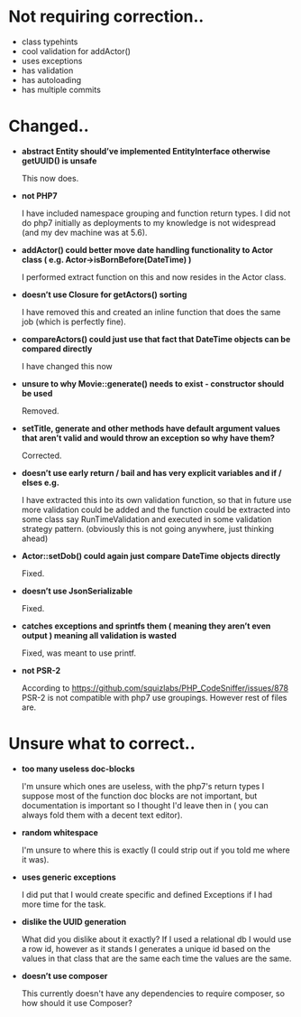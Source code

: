 # Not requiring correction..

* class typehints
* cool validation for addActor()
* uses exceptions
* has validation
* has autoloading
* has multiple commits


# Changed..

* **abstract Entity should’ve implemented EntityInterface otherwise getUUID() is unsafe**

    This now does.

* **not PHP7**

    I have included namespace grouping and function return types. I did not do php7 initially as deployments to my knowledge is not widespread (and my dev machine was at 5.6).

 * **addActor() could better move date handling functionality to Actor class ( e.g. Actor->isBornBefore(DateTime) )**

    I performed extract function on this and now resides in the Actor class.

* **doesn’t use Closure for getActors() sorting**

    I have removed this and created an inline function that does the same job (which is perfectly fine).

* **compareActors() could just use that fact that DateTime objects can be compared directly**

    I have changed this now

* **unsure to why Movie::generate() needs to exist - constructor should be used**

    Removed.

* **setTitle, generate and other methods have default argument values that aren’t valid and would throw an exception so why have them?**

    Corrected.

* **doesn’t use early return / bail and has very explicit variables and if / elses e.g.**

    I have extracted this into its own validation function, so that in future use more validation could be added and the function could be extracted into some class say RunTimeValidation and executed in some validation strategy pattern. (obviously this is not going anywhere, just thinking ahead)

* **Actor::setDob() could again just compare DateTime objects directly**

    Fixed.

* **doesn’t use JsonSerializable**

    Fixed.

* **catches exceptions and sprintfs them ( meaning they aren’t even output ) meaning all validation is wasted**

    Fixed, was meant to use printf.

* **not PSR-2**

    According to https://github.com/squizlabs/PHP_CodeSniffer/issues/878 PSR-2 is not compatible with php7 use groupings. However rest of files are.



# Unsure what to correct..
* **too many useless doc-blocks**

    I'm unsure which ones are useless, with the php7's return types I suppose most of the function doc blocks are not important, but documentation is important so I thought I'd leave then in ( you can always fold them with a decent text editor).


* **random whitespace**

    I'm unsure to where this is exactly (I could strip out if you told me where it was).

* **uses generic exceptions**

    I did put that I would create specific and defined Exceptions if I had more time for the task.

* **dislike the UUID generation**

    What did you dislike about it exactly? If I used a relational db I would use a row id, however as it stands I generates a unique id based on the values in that class that are the same each time the values are the same.

* **doesn’t use composer**

    This currently doesn't have any dependencies to require composer, so how should it use Composer?

